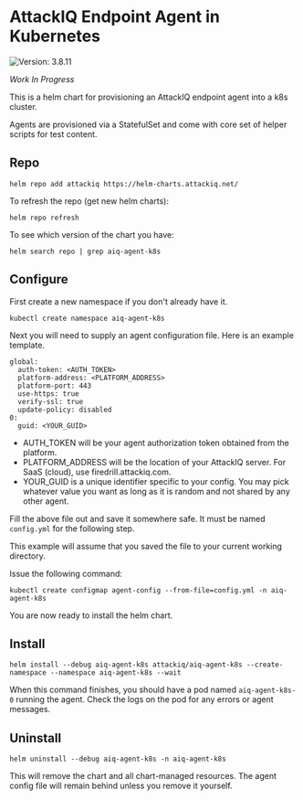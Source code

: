 # AttackIQ Endpoint Agent in Kubernetes

![Version: 3.8.11](https://img.shields.io/badge/Version-3.8.11-informational?style=flat-square)

*Work In Progress*

This is a helm chart for provisioning an AttackIQ endpoint agent into a k8s cluster.

Agents are provisioned via a StatefulSet and come with core set of helper scripts for test content.

## Repo

`helm repo add attackiq https://helm-charts.attackiq.net/`

To refresh the repo (get new helm charts):

`helm repo refresh`

To see which version of the chart you have:

`helm search repo | grep aiq-agent-k8s`

## Configure

First create a new namespace if you don't already have it.

`kubectl create namespace aiq-agent-k8s`

Next you will need to supply an agent configuration file. Here is an example template.

```
global:
  auth-token: <AUTH_TOKEN>
  platform-address: <PLATFORM_ADDRESS>
  platform-port: 443
  use-https: true
  verify-ssl: true
  update-policy: disabled
0:
  guid: <YOUR_GUID>
```

* AUTH_TOKEN will be your agent authorization token obtained from the platform.
* PLATFORM_ADDRESS will be the location of your AttackIQ server. For SaaS (cloud), use firedrill.attackiq.com.
* YOUR_GUID is a unique identifier specific to your config. You may pick whatever value you want as long as it is random and not shared by any other agent.

Fill the above file out and save it somewhere safe. It must be named `config.yml` for the following step.

This example will assume that you saved the file to your current working directory.

Issue the following command:

`kubectl create configmap agent-config --from-file=config.yml -n aiq-agent-k8s`

You are now ready to install the helm chart.

## Install

`helm install --debug aiq-agent-k8s attackiq/aiq-agent-k8s --create-namespace --namespace aiq-agent-k8s --wait`

When this command finishes, you should have a pod named `aiq-agent-k8s-0` running the agent. Check the logs on the pod for any errors or agent messages.

## Uninstall

`helm uninstall --debug aiq-agent-k8s -n aiq-agent-k8s`

This will remove the chart and all chart-managed resources. The agent config file will remain behind unless you remove it yourself.
